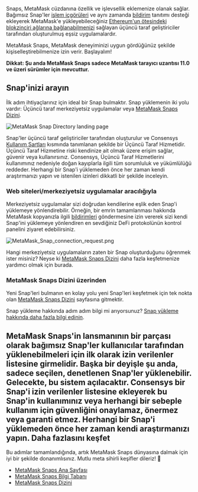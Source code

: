 Snaps, MetaMask cüzdanına özellik ve işlevsellik eklemenize olanak sağlar. Bağımsız Snap'ler [işlem içgörüleri](https://support.metamask.io/hc/en-us/articles/18377011111579) ve aynı zamanda [bildirim](https://support.metamask.io/hc/en-us/articles/18376956006171) tanıtımı desteği ekleyerek MetaMask'e yükleyebileceğiniz [Ethereum'un ötesindeki blokzinciri ağlarına bağlanabilmenizi](https://support.metamask.io/hc/en-us/articles/18376977618843) sağlayan üçüncü taraf geliştiriciler tarafından oluşturulmuş eşsiz uygulamalardır.


MetaMask Snaps, MetaMask deneyiminizi uygun gördüğünüz şekilde kişiselleştirebilmenize izin verir. Başlayalım!


**Dikkat: Şu anda MetaMask Snaps sadece MetaMask tarayıcı uzantısı 11.0 ve üzeri sürümler için mevcuttur.**


Snap'inizi arayın
-----------------


İlk adım ihtiyaçlarınız için ideal bir Snap bulmaktır. Snap yüklemenin iki yolu vardır: Üçüncü taraf merkeziyetsiz uygulamalar veya [MetaMask Snaps Dizini](https://snaps.metamask.io/?utm_source=metamaskSupport&utm_medium=knowledge-base&utm_campaign=2023_Sep_snaps-launch_content_gettingStarted).


![MetaMask Snap Directory landing page](https://support.metamask.io/hc/article_attachments/18704462148251)



Snap'ler üçüncü taraf geliştiriciler tarafından oluşturulur ve Consensys [Kullanım Şartları](https://consensys.io/terms-of-use/) kısmında tanımlanan şekilde bir Üçüncü Taraf Hizmetidir. Üçüncü Taraf Hizmetine riski kendinize ait olmak üzere erişim sağlar, güvenir veya kullanırsınız. Consensys, Üçüncü Taraf Hizmetlerini kullanımınız nedeniyle doğan kayıplarla ilgili tüm sorumluluk ve yükümlülüğü reddeder. Herhangi bir Snap'i yüklemeden önce her zaman kendi araştırmanızı yapın ve istenilen izinleri dikkatli bir şekilde inceleyin.



### Web siteleri/merkeziyetsiz uygulamalar aracılığıyla


Merkeziyetsiz uygulamalar sizi doğrudan kendilerine eşlik eden Snap'i yüklemeye yönlendirebilir. Örneğin, bir emrin tamamlanması hakkında MetaMask kopyanızla ilgili [bildirimleri](https://support.metamask.io/hc/en-us/articles/18376956006171) göndermesine izin vererek sizi kendi Snap'ini yüklemeye yönlendiren en sevdiğiniz DeFi protokolünün kontrol panelini ziyaret edebilirsiniz.


![MetaMask_Snap_connection_request.png](https://support.metamask.io/hc/article_attachments/18408299342747)


Hangi merkeziyetsiz uygulamaların zaten bir Snap oluşturduğunu öğrenmek ister misiniz? Neyse ki [MetaMask Snaps Dizini](https://snaps.metamask.io/?utm_source=metamaskSupport&utm_medium=knowledge-base&utm_campaign=2023_Sep_snaps-launch_content_gettingStarted) daha fazla keşfetmenize yardımcı olmak için burada.


### MetaMask Snaps Dizini üzerinden


Yeni Snap'leri bulmanın en kolay yolu yeni Snap'leri keşfetmek için tek nokta olan [MetaMask Snaps Dizini](https://snaps.metamask.io/?utm_source=metamaskSupport&utm_medium=knowledge-base&utm_campaign=2023_Sep_snaps-launch_content_gettingStarted) sayfasına gitmektir.


Snap yükleme hakkında adım adım bilgi mi arıyorsunuz? [Snap yükleme hakkında daha fazla bilgi edinin](https://support.metamask.io/hc/en-us/articles/18377109938459).


MetaMask Snaps'in lansmanının bir parçası olarak bağımsız Snap'ler kullanıcılar tarafından yüklenebilmeleri için ilk olarak izin verilenler listesine girmelidir. Başka bir deyişle şu anda, sadece seçilen, denetlenen Snap'ler yüklenebilir. Gelecekte, bu sistem açılacaktır. Consensys bir Snap'i izin verilenler listesine ekleyerek bu Snap'in kullanımınız veya herhangi bir sebeple kullanım için güvenliğini onaylamaz, önermez veya garanti etmez. Herhangi bir Snap'i yüklemeden önce her zaman kendi araştırmanızı yapın.
Daha fazlasını keşfet
---------------------


Bu adımlar tamamlandığında, artık MetaMask Snaps dünyasına dalmak için iyi bir şekilde donanımlısınız. Mutlu meta sihirli keşifler dileriz! 🚀


* [MetaMask Snaps Ana Sayfası](http://metamask.io/snaps?utm_source=metamaskSupport&utm_medium=knowledge-base&utm_campaign=2023_Sep_snaps-launch_content_gettingStarted)
* [MetaMask Snaps Bilgi Tabanı](https://support.metamask.io/hc/en-us/sections/18157513444635-MetaMask-Snaps)
* [MetaMask Snaps Dizini](https://snaps.metamask.io/?utm_source=metamaskSupport&utm_medium=knowledge-base&utm_campaign=2023_Sep_snaps-launch_content_gettingStarted)
